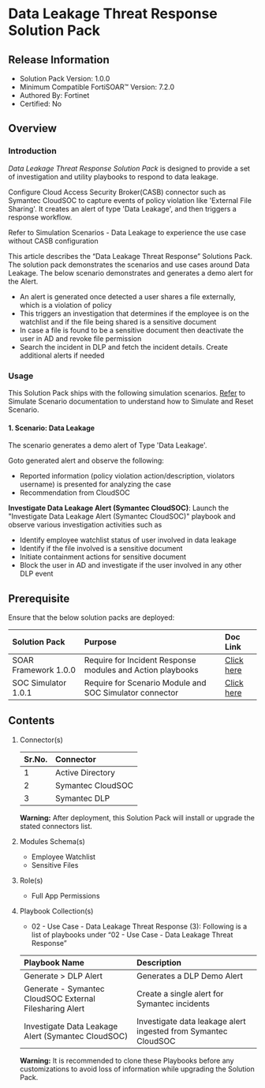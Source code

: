 # Data Leakage Threat Response Solution Pack

## Release Information

- Solution Pack Version: 1.0.0
- Minimum Compatible FortiSOAR™ Version: 7.2.0
- Authored By: Fortinet
- Certified: No

## Overview

### Introduction

*Data Leakage Threat Response Solution Pack* is designed to provide a set of investigation and utility playbooks to respond to data leakage.

Configure Cloud Access Security Broker(CASB) connector such as Symantec CloudSOC to capture events of policy violation like 'External File Sharing'. It creates an alert of type 'Data Leakage', and then triggers a response workflow.

Refer to Simulation Scenarios - Data Leakage to experience the use case without CASB configuration

This article describes the “Data Leakage Threat Response” Solutions Pack. The solution pack demonstrates the scenarios and use cases around Data Leakage.
The below scenario demonstrates and generates a demo alert for the Alert.

- An alert is generated once detected a user shares a file externally, which is a violation of policy
- This triggers an investigation that determines if the employee is on the watchlist and if the file being shared is a sensitive document
- In case a file is found to be a sensitive document then deactivate the user in AD and revoke file permission
- Search the incident in DLP and fetch the incident details. Create additional alerts if needed

### Usage

This Solution Pack ships with the following simulation scenarios. [Refer](https://github.com/fortinet-fortisoar/solution-pack-soc-simulator/blob/develop/docs/solution-pack-guide.md) to Simulate Scenario documentation to understand how to Simulate and Reset Scenario.

#### 1. Scenario: Data Leakage

The scenario generates a demo alert of Type 'Data Leakage'.

Goto generated alert and observe the following:

- Reported information (policy violation action/description, violators username) is presented for analyzing the case
- Recommendation from CloudSOC

**Investigate Data Leakage Alert (Symantec CloudSOC)**: Launch the "Investigate Data Leakage Alert (Symantec CloudSOC)" playbook and observe various investigation activities such as

- Identify employee watchlist status of user involved in data leakage
- Identify if the file involved is a sensitive document
- Initiate containment actions for sensitive document
- Block the user in AD and investigate if the user involved in any other DLP event

## Prerequisite

Ensure that the below solution packs are deployed:

**Solution Pack**|**Purpose**|**Doc Link**|
| :- | :- | :- |
|SOAR Framework 1.0.0|Require for Incident Response modules and Action playbooks|[Click here](https://github.com/fortinet-fortisoar/solution-pack-soar-framework/blob/develop/README.md)|
|SOC Simulator 1.0.1|Require for Scenario Module and SOC Simulator connector| [Click here](https://github.com/fortinet-fortisoar/solution-pack-soc-simulator/blob/develop/README.md)|

## Contents

1. Connector(s)

    |**Sr.No.**|**Connector**|
    | :- | :- |
    |1|Active Directory|
    |2|Symantec CloudSOC|
    |3|Symantec DLP|

    **Warning:** After deployment, this Solution Pack will install or upgrade the stated connectors list.

2. Modules Schema(s)
    - Employee Watchlist
    - Sensitive Files

3. Role(s)
    - Full App Permissions

4. Playbook Collection(s)

    - 02 - Use Case - Data Leakage Threat Response (3):
        Following is a list of playbooks under “02 - Use Case - Data Leakage Threat Response”

    |**Playbook Name**|**Description**
    | :- | :- |
    |Generate > DLP Alert|Generates a DLP Demo Alert|
    |Generate - Symantec CloudSOC External Filesharing Alert|Create a single alert for  Symantec incidents|
    |Investigate Data Leakage Alert (Symantec CloudSOC)|Investigate data leakage alert  ingested from Symantec CloudSOC|

    **Warning:** It is recommended to clone these Playbooks before any customizations to avoid loss of information while upgrading the Solution Pack.
